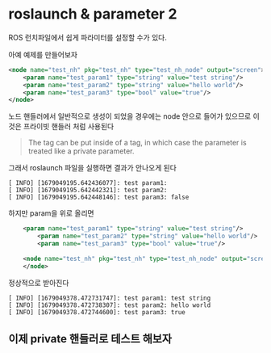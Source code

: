 # roslaunch & parameter 2
ROS 런치파일에서 쉽게 파라미터를 설정할 수가 있다.

아예 예제를 만들어보자

```xml
<node name="test_nh" pkg="test_nh" type="test_nh_node" output="screen">
    <param name="test_param1" type="string" value="test string"/>
    <param name="test_param2" type="string" value="hello world"/>
    <param name="test_param3" type="bool" value="true"/>
</node>
```

노드 핸들러에서 일반적으로 생성이 되었을 경우에는 node 안으로 들어가 있으므로 이것은 프라이빗 핸들러 처럼 사용된다 

> The <param> tag can be put inside of a <node> tag, in which case the parameter is treated like a private parameter. 

그래서 roslaunch 파일을 실행하면 결과가 안나오게 된다 
```
[ INFO] [1679049195.642436077]: test param1: 
[ INFO] [1679049195.642442321]: test param2: 
[ INFO] [1679049195.642448146]: test param3: false
```

하지만 param을 위로 올리면   
```xml
    <param name="test_param1" type="string" value="test string"/>
        <param name="test_param2" type="string" value="hello world"/>
        <param name="test_param3" type="bool" value="true"/>
    
    <node name="test_nh" pkg="test_nh" type="test_nh_node" output="screen">
    </node>
```

정상적으로 받아진다
```
[ INFO] [1679049378.472731747]: test param1: test string
[ INFO] [1679049378.472738307]: test param2: hello world
[ INFO] [1679049378.472744600]: test param3: true
```

## 이제 private 핸들러로 테스트 해보자


